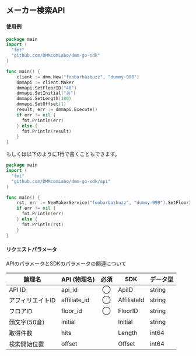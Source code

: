 ## メーカー検索API
#### 使用例

```go
package main
import (  
  "fmt"  
  "github.com/DMMcomLabo/dmm-go-sdk"  
)  

func main() {
	client := dmm.New("foobarbazbuzz", "dummy-990")
	dmmapi := client.Maker
	dmmapi.SetFloorID("40")
	dmmapi.SetInitial("あ")
	dmmapi.SetLength(100)
	dmmapi.SetOffset(1)
	result, err := dmmapi.Execute()
	if err != nil {
	  fmt.Println(err)
	} else {
	  fmt.Println(result)
	}
}
```

もしくは以下のように1行で書くこともできます。

```go
package main
import (
  "fmt"
  "github.com/DMMcomLabo/dmm-go-sdk/api"
)

func main() {
	rst, err := NewMakerService("foobarbazbuzz", "dummy-999").SetFloorID("40").SetLength(1).Execute()
	if err != nil {
	  fmt.Println(err)
	} else {
	  fmt.Println(rst)
	}
}
```

#### リクエストパラメータ
APIのパラメータとSDKのパラメータの関連について

| 論理名 | API (物理名) | 必須 | SDK | データ型 |
|---|---|:---:|---|---|
| API ID | api_id | ◯ | ApiID | string |
| アフィリエイトID | affiliate_id | ◯ | AffiliateId | string |
| フロアID | floor_id | ◯ | FloorID | string |
| 頭文字(50音) | initial | | Initial | string |
| 取得件数 | hits | | Length | int64 |
| 検索開始位置 | offset | | Offset | int64 |